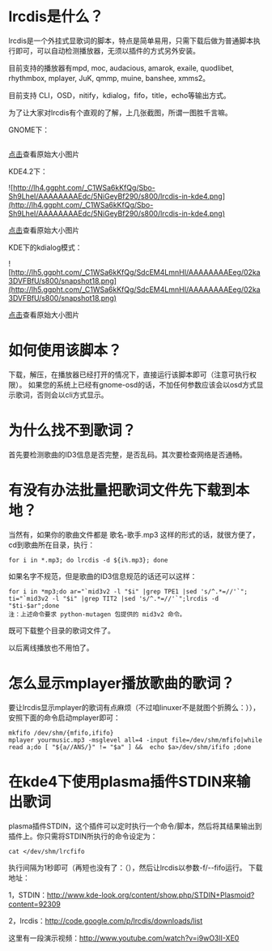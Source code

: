 # lrcdis是什么？ #

lrcdis是一个外挂式显歌词的脚本，特点是简单易用，只需下载后做为普通脚本执行即可，可以自动检测播放器，无须以插件的方式另外安装。

目前支持的播放器有mpd, moc, audacious, amarok, exaile, quodlibet, rhythmbox, mplayer, JuK, qmmp, muine, banshee, xmms2。

目前支持 CLI，OSD，nitify，kdialog，fifo，title，echo等输出方式。

为了让大家对lrcdis有个直观的了解，上几张截图，所谓一图胜千言嘛。

GNOME下：

![![](http://li2z.cn/wp-content/uploads/2009/03/lrcdis600x.png)](http://li2z.cn/wp-content/uploads/2009/03/lrcdis.png)

[点击](http://li2z.cn/wp-content/uploads/2009/03/lrcdis.png)查看原始大小图片

KDE4.2下：

![http://lh4.ggpht.com/_C1WSa6kKfQg/Sbo-Sh9LheI/AAAAAAAAEdc/5NiGeyBf290/s800/lrcdis-in-kde4.png](http://lh4.ggpht.com/_C1WSa6kKfQg/Sbo-Sh9LheI/AAAAAAAAEdc/5NiGeyBf290/s800/lrcdis-in-kde4.png)

[点击](http://lh4.ggpht.com/_C1WSa6kKfQg/Sbo-Sh9LheI/AAAAAAAAEdc/5NiGeyBf290/lrcdis-in-kde4.png)查看原始大小图片

KDE下的kdialog模式：

![http://lh5.ggpht.com/_C1WSa6kKfQg/SdcEM4LmnHI/AAAAAAAAEeg/02ka3DVFBfU/s800/snapshot18.png](http://lh5.ggpht.com/_C1WSa6kKfQg/SdcEM4LmnHI/AAAAAAAAEeg/02ka3DVFBfU/s800/snapshot18.png)

[点击](http://lh5.ggpht.com/_C1WSa6kKfQg/SdcEM4LmnHI/AAAAAAAAEeg/02ka3DVFBfU/snapshot18.png)查看原始大小图片

# 如何使用该脚本？ #

下载，解压，在播放器已经打开的情况下，直接运行该脚本即可（注意可执行权限）。
如果您的系统上已经有gnome-osd的话，不加任何参数应该会以osd方式显示歌词，否则会以cli方式显示。


# 为什么找不到歌词？ #

首先要检测歌曲的ID3信息是否完整，是否乱码。其次要检查网络是否通畅。

# 有没有办法批量把歌词文件先下载到本地？ #

当然有，如果你的歌曲文件都是 歌名-歌手.mp3 这样的形式的话，就很方便了，cd到歌曲所在目录，执行：

```
for i in *.mp3; do lrcdis -d ${i%.mp3}; done
```

如果名字不规范，但是歌曲的ID3信息规范的话还可以这样：

```
for i in *mp3;do ar="`mid3v2 -l "$i" |grep TPE1 |sed 's/^.*=//'`"; ti="`mid3v2 -l "$i" |grep TIT2 |sed 's/^.*=//'`";lrcdis -d "$ti-$ar";done
注：上述命令要求 python-mutagen 包提供的 mid3v2 命令。
```

既可下载整个目录的歌词文件了。

以后离线播放也不用怕了。

# 怎么显示mplayer播放歌曲的歌词？ #

要让lrcdis显示mplayer的歌词有点麻烦（不过咱linuxer不是就图个折腾么：）），安照下面的命令启动mplayer即可：

```
mkfifo /dev/shm/{mfifo,ififo}
mplayer yourmusic.mp3 -msglevel all=4 -input file=/dev/shm/mfifo|while read a;do [ "${a//ANS/}" != "$a" ] &&  echo $a>/dev/shm/ififo ;done
```

# 在kde4下使用plasma插件STDIN来输出歌词 #

plasma插件STDIN，这个插件可以定时执行一个命令/脚本，然后将其结果输出到插件上。你只需将STDIN所执行的命令设定为：
```
cat </dev/shm/lrcfifo
```
执行间隔为1秒即可（再短也没有了：（），然后让lrcdis以参数-f/--fifo运行。
下载地址：

1，STDIN：http://www.kde-look.org/content/show.php/STDIN+Plasmoid?content=92309

2，lrcdis：http://code.google.com/p/lrcdis/downloads/list

这里有一段演示视频：http://www.youtube.com/watch?v=i9wO3lI-XE0